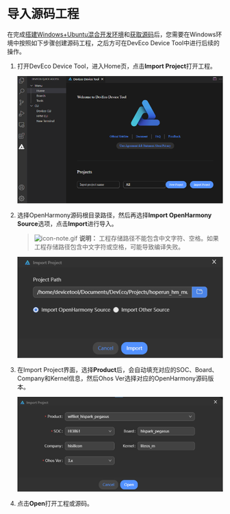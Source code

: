 # 导入源码工程


在完成[搭建Windows+Ubuntu混合开发环境](../quick-start/quickstart-ide-lite-env-setup-win-ubuntu.md)和[获取源码](../quick-start/quickstart-ide-lite-sourcecode-acquire.md)后，您需要在Windows环境中按照如下步骤创建源码工程，之后方可在DevEco Device Tool中进行后续的操作。


1. 打开DevEco Device Tool，进入Home页，点击**Import Project**打开工程。

   ![zh-cn_image_0000001278358765](figures/zh-cn_image_0000001278358765.png)

2. 选择OpenHarmony源码根目录路径，然后再选择**Import OpenHarmony Source**选项，点击**Import**进行导入。

   > ![icon-note.gif](public_sys-resources/icon-note.gif) **说明：**
   > 工程存储路径不能包含中文字符、空格。如果工程存储路径包含中文字符或空格，可能导致编译失败。

   ![zh-cn_image_0000001271477045](figures/zh-cn_image_0000001271477045.png)   
   
3. 在Import Project界面，选择**Product**后，会自动填充对应的SOC、Board、Company和Kernel信息，然后Ohos Ver选择对应的OpenHarmony源码版本。
   
   ![zh-cn_image_0000001271237242](figures/zh-cn_image_0000001271237242.png)
   
4. 点击**Open**打开工程或源码。
